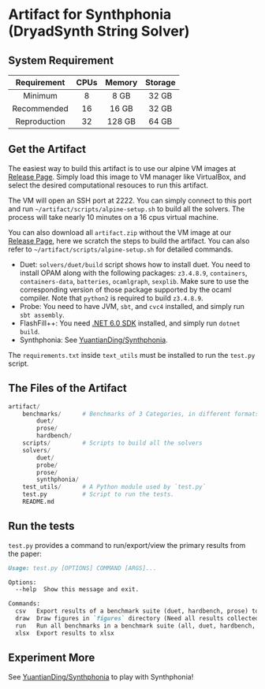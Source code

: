 
# Artifact for Synthphonia (DryadSynth String Solver)

## System Requirement

| Requirement  | CPUs | Memory | Storage |
| :--:         | :--: | :--:   | :--:    |
| Minimum      | 8    | 8 GB   | 32 GB   |
| Recommended  | 16   | 16 GB  | 32 GB   |
| Reproduction | 32   | 128 GB | 64 GB   |

## Get the Artifact

The easiest way to build this artifact is to use our alpine VM images at [Release Page](https://github.com/YuantianDing/Synthphonia/releases). Simply load this image to VM manager like VirtualBox, and select the desired computational resouces to run this artifact. 

The VM will open an SSH port at 2222. You can simply connect to this port and run `~/artifact/scripts/alpine-setup.sh` to build all the solvers. The process will take nearly 10 minutes on a 16 cpus virtual machine. 

You can also download all `artifact.zip` without the VM image at our [Release Page](https://github.com/YuantianDing/Synthphonia/releases), here we scratch the steps to build the artifact. You can also refer to `~/artifact/scripts/alpine-setup.sh` for detailed commands.

* Duet: `solvers/duet/build` script shows how to install duet. You need to install OPAM along with the following packages: `z3.4.8.9`, `containers`, `containers-data`, `batteries`, `ocamlgraph`, `sexplib`.
    Make sure to use the corresponding version of those package supported by the ocaml compiler. Note that `python2` is required to build `z3.4.8.9`.
* Probe: You need to have JVM, `sbt`, and `cvc4` installed, and simply run `sbt assembly`.
* FlashFill++: You need [.NET 6.0 SDK](https://dotnet.microsoft.com/en-us/download/dotnet/6.0) installed, and simply run `dotnet build`.
* Synthphonia: See [YuantianDing/Synthphonia](https://github.com/YuantianDing/Synthphonia).

The `requirements.txt` inside `text_utils` must be installed to run the `test.py` script.

## The Files of the Artifact

```py
artifact/
    benchmarks/      # Benchmarks of 3 Categories, in different formats.
        duet/
        prose/
        hardbench/
    scripts/         # Scripts to build all the solvers
    solvers/
        duet/
        probe/
        prose/
        synthphonia/
    test_utils/      # A Python module used by `test.py`
    test.py          # Script to run the tests.
    README.md
```

## Run the tests

`test.py` provides a command to run/export/view the primary results from the paper:

```md
Usage: test.py [OPTIONS] COMMAND [ARGS]...

Options:
  --help  Show this message and exit.

Commands:
  csv   Export results of a benchmark suite (duet, hardbench, prose) to csv
  draw  Draw figures in `figures` directory (Need all results collected)
  run   Run all benchmarks in a benchmark suite (all, duet, hardbench, prose)
  xlsx  Export results to xlsx
```

## Experiment More

See [YuantianDing/Synthphonia](https://github.com/YuantianDing/Synthphonia) to play with Synthphonia!

